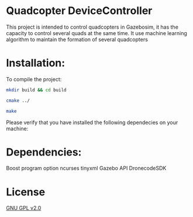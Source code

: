 # Quadcopter DeviceController

This project is intended to control quadcopters in Gazebosim, it has
the capacity to control several quads at the same time. It use machine
learning algorithm to maintain the formation of several quadcopters


# Installation:

To compile the project:

```bash
mkdir build && cd build

cmake ../

make
```


Please verify that you have installed the following dependecies on your
machine:

# Dependencies:

Boost program option
ncurses
tinyxml
Gazebo API
DronecodeSDK


# License

[GNU GPL v2.0](https://choosealicense.com/licenses/gpl-2.0/)




